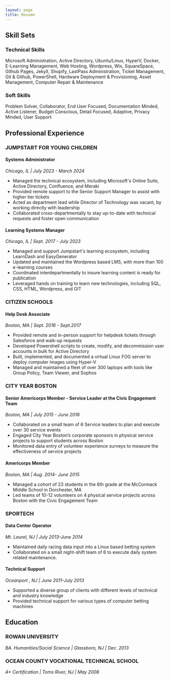 ```yaml
---
layout: page
title: Resume
---
```


## Skill Sets
### Technical Skills

Microsoft Administration, Active Directory, Ubuntu/Linux, HyperV, Docker,  E-Learning Management, Web Hosting, Wordpress, Wix, SquareSpace, Github Pages, Jekyll, Shopify, LastPass Administration, Ticket Management, Git & Github, PowerShell, Hardware Deployment & Provisioning, Asset Management, Computer Repair & Maintenance 

### Soft Skills

Problem Solver, Collaborator, End User Focused, Documentation Minded, Active Listener, Budget Conscious, Detail Focused, Adaptive, Privacy Minded, User Support   

## Professional Experience
### JUMPSTART FOR YOUNG CHILDREN								 
#### Systems Administrator

*Chicago, IL  \| July 2023 - March 2024*  

 * Managed the technical ecosystem, including Microsoft's Online Suite, Active Directory, Confluence, and Meraki 
 * Provided remote support to the Senior Support Manager to assist with higher tier tickets 
 * Acted as department lead while Director of Technology was vacant, by working directly with leadership
 * Collaborated cross-departmentally to stay up-to-date with technical requests and foster open communication


#### Learning Systems Manager

*Chicago, IL  \| Sept. 2017 - July 2023*  

 * Managed and support Jumpstart's learning ecosystem, including LearnDash and EasyGenerator
 * Updated and maintained the Wordpress based LMS, with more than 100 e-learning courses
 * Coordinated interdepartmentally to insure learning content is ready for publication
 * Leveraged hands on training to learn new technologies, including SQL, CSS, HTML, Wordpress, and GIT

### CITIZEN SCHOOLS							  	         
#### Help Desk Associate

*Boston, MA \| Sept. 2016 - Sept.2017*  

 * Provided remote and in-person support for helpdesk tickets through Salesforce and walk-up requests
 * Developed Powershell scripts to create, modify, and decommission user accounts in bulk for Active Directory 
 * Built, implemented, and documented a virtual Linux FOG  server to deploy computer images using Hyper-V
 * Managed and maintained a fleet of over 300 laptops with tools like Group Policy, Team Viewer, and Sophos

### CITY YEAR BOSTON								  
#### Senior Americorps Member - Service Leader at the Civic Engagement Team

*Boston, MA  \| July 2015 - June 2016*  

 * Collaborated on a small team of 6 Service leaders to plan and execute over 30 service events
 * Engaged City Year Boston’s corporate sponsors in physical service projects to support students across Boston
 * Monitored data entry of volunteer experience surveys to measure the effectiveness of service projects	

#### Americorps Member

*Boston, MA  \| Aug. 2014- June 2015*  

 * Managed a cohort of 23 students in the 6th grade at the McCormack Middle School in Dorchester, MA
 * Led teams of 10-12 volunteers on 4 physical service projects across Boston with the Civic Engagement Team

### SPORTECH												   
#### Data Center Operator

*Mt. Laurel, NJ  \| July 2013-June 2014*  

 * Maintained daily racing data input into a Linux based betting system  
 * Collaborated on a small night-shift team of 6 to execute daily system related maintenance.

#### Technical Support

*Oceanport , NJ \| June 2011-July 2013*  

 * Supported a diverse group of clients with different levels of technical and industry  knowledge
 * Provided technical support for various types of computer betting machines

## Education
### ROWAN UNIVERSITY											  

*BA. Humanities/Social Science \| Glassboro, NJ \| Dec. 2013*  

### OCEAN COUNTY VOCATIONAL TECHNICAL SCHOOL							  

*A+ Certification \| Toms River, NJ \| May 2008*  

